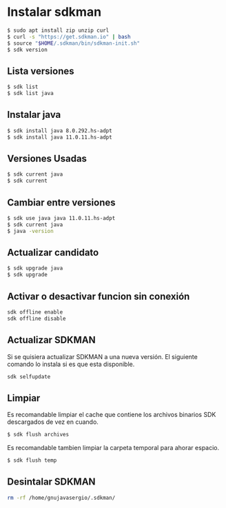 # Instalar sdkman

```bash
$ sudo apt install zip unzip curl
$ curl -s "https://get.sdkman.io" | bash
$ source "$HOME/.sdkman/bin/sdkman-init.sh"
$ sdk version
```

## Lista versiones

```bash
$ sdk list
$ sdk list java
```

## Instalar java

```bash
$ sdk install java 8.0.292.hs-adpt
$ sdk install java 11.0.11.hs-adpt
```

## Versiones Usadas

```bash
$ sdk current java
$ sdk current
```

## Cambiar entre versiones

```bash
$ sdk use java java 11.0.11.hs-adpt
$ sdk current java
$ java -version
```

## Actualizar candidato

```bash
$ sdk upgrade java
$ sdk upgrade
```

## Activar o desactivar funcion sin conexión
```bash
sdk offline enable
sdk offline disable
```

## Actualizar SDKMAN
Si se quisiera actualizar SDKMAN a una nueva versión. El siguiente comando lo instala si es que esta disponible.

```bash
sdk selfupdate
```

## Limpiar

Es recomandable limpiar el cache que contiene los archivos binarios SDK descargados de vez en cuando.

```bash
$ sdk flush archives
```

Es recomandable tambien limpiar la carpeta temporal para ahorar espacio.

```bash
$ sdk flush temp
```

## Desintalar SDKMAN

```bash
rm -rf /home/gnujavasergio/.sdkman/
```
